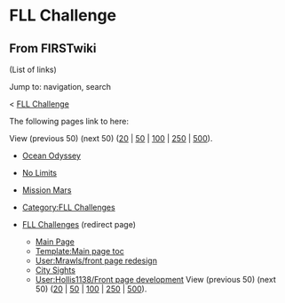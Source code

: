 # FLL Challenge

## From FIRSTwiki

(List of links)

Jump to: navigation, search

< [FLL Challenge](/index.php?title=FLL_Challenge&redirect=no "FLL
Challenge")

The following pages link to here:

View (previous 50) (next 50) ([20](/index.php?title=Special:Whatlinkshere/FLL_Challenge&limit=20&from=0 "Special:Whatlinkshere/FLL Challenge") | [50](/index.php?title=Special:Whatlinkshere/FLL_Challenge&limit=50&from=0 "Special:Whatlinkshere/FLL Challenge") | [100](/index.php?title=Special:Whatlinkshere/FLL_Challenge&limit=100&from=0 "Special:Whatlinkshere/FLL Challenge") | [250](/index.php?title=Special:Whatlinkshere/FLL_Challenge&limit=250&from=0 "Special:Whatlinkshere/FLL Challenge") | [500](/index.php?title=Special:Whatlinkshere/FLL_Challenge&limit=500&from=0 "Special:Whatlinkshere/FLL Challenge")).

- [Ocean Odyssey](Ocean_Odyssey "Ocean Odyssey")
- [No Limits](No_Limits "No Limits")
- [Mission Mars](Mission_Mars "Mission Mars")
- [Category:FLL Challenges](Category:FLL_Challenges "Category:FLL Challenges")
- [FLL Challenges](/index.php?title=FLL_Challenges&redirect=no "FLL Challenges") (redirect page) 

  - [Main Page](Main_Page "Main Page")
  - [Template:Main page toc](Template:Main_page_toc "Template:Main page toc")
  - [User:Mrawls/front page redesign](User:Mrawls/front_page_redesign "User:Mrawls/front page redesign")
  - [City Sights](City_Sights "City Sights")
  - [User:Hollis1138/Front page development](User:Hollis1138/Front_page_development "User:Hollis1138/Front page development") View (previous 50) (next 50) ([20](/index.php?title=Special:Whatlinkshere/FLL_Challenge&limit=20&from=0 "Special:Whatlinkshere/FLL Challenge") | [50](/index.php?title=Special:Whatlinkshere/FLL_Challenge&limit=50&from=0 "Special:Whatlinkshere/FLL Challenge") | [100](/index.php?title=Special:Whatlinkshere/FLL_Challenge&limit=100&from=0 "Special:Whatlinkshere/FLL Challenge") | [250](/index.php?title=Special:Whatlinkshere/FLL_Challenge&limit=250&from=0 "Special:Whatlinkshere/FLL Challenge") | [500](/index.php?title=Special:Whatlinkshere/FLL_Challenge&limit=500&from=0 "Special:Whatlinkshere/FLL Challenge")).
